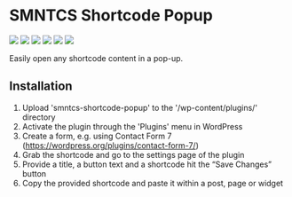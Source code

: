 # SMNTCS Shortcode Popup

[![](https://img.shields.io/github/license/nielslange/smntcs-shortcode-popup.svg)](https://www.gnu.org/licenses/old-licenses/gpl-2.0.en.html)
[![](https://plugintests.com/plugins/smntcs-shortcode-popup/wp-badge.svg)](https://plugintests.com/plugins/smntcs-shortcode-popup/latest)
[![](https://plugintests.com/plugins/smntcs-shortcode-popup/php-badge.svg)](https://plugintests.com/plugins/smntcs-shortcode-popup/latest)
[![](https://img.shields.io/wordpress/plugin/dt/smntcs-shortcode-popup.svg)](https://wordpress.org/plugins/smntcs-shortcode-popup/)
[![](https://img.shields.io/wordpress/plugin/v/smntcs-shortcode-popup.svg)](https://wordpress.org/plugins/smntcs-shortcode-popup/)
[![](https://img.shields.io/github/tag/nielslange/smntcs-shortcode-popup.svg)](https://wordpress.org/plugins/smntcs-shortcode-popup/)

Easily open any shortcode content in a pop-up.

## Installation

1. Upload 'smntcs-shortcode-popup' to the '/wp-content/plugins/' directory
2. Activate the plugin through the 'Plugins' menu in WordPress
3. Create a form, e.g. using Contact Form 7 (https://wordpress.org/plugins/contact-form-7/)
4. Grab the shortcode and go to the settings page of the plugin
5. Provide a title, a button text and a shortcode hit the “Save Changes” button
6. Copy the provided shortcode and paste it within a post, page or widget
